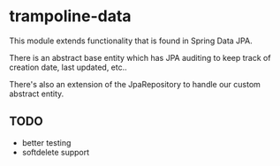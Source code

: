 # trampoline-data

This module extends functionality that is found in Spring Data JPA.

There is an abstract base entity which has JPA auditing to keep track of creation date,  last updated, etc..

There's also an extension of the JpaRepository to handle our custom abstract entity.

## TODO

- better testing
- softdelete support
